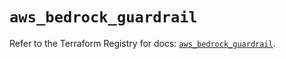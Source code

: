 # `aws_bedrock_guardrail`

Refer to the Terraform Registry for docs: [`aws_bedrock_guardrail`](https://registry.terraform.io/providers/hashicorp/aws/6.7.0/docs/resources/bedrock_guardrail).
